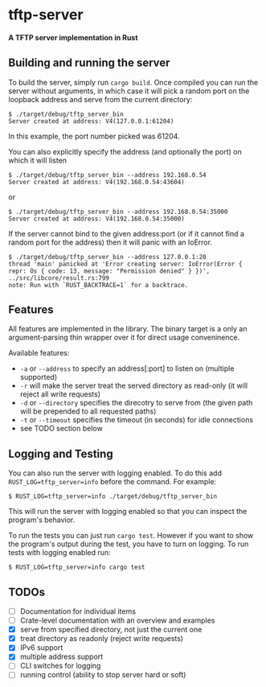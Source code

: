tftp-server
===========

#### A TFTP server implementation in Rust

Building and running the server
-------------------------------

To build the server, simply run `cargo build`. Once compiled you can run the server without arguments, in which case it will pick a random port on the loopback address and serve from the current directory:

```
$ ./target/debug/tftp_server_bin
Server created at address: V4(127.0.0.1:61204)
```

In this example, the port number picked was 61204.

You can also explicitly specify the address (and optionally the port) on which it will listen

```
$ ./target/debug/tftp_server_bin --address 192.168.0.54
Server created at address: V4(192.168.0.54:43604)
```

or

```
$ ./target/debug/tftp_server_bin --address 192.168.0.54:35000
Server created at address: V4(192.168.0.54:35000)
```

If the server cannot bind to the given address:port (or if it cannot find a random port for the address) then it will panic with an IoError.
```
$ ./target/debug/tftp_server_bin --address 127.0.0.1:20
thread 'main' panicked at 'Error creating server: IoError(Error { repr: Os { code: 13, message: "Permission denied" } })', ../src/libcore/result.rs:799
note: Run with `RUST_BACKTRACE=1` for a backtrace.
```


Features
--------
All features are implemented in the library. The binary target is a only an argument-parsing thin wrapper over it for direct usage conveninence.

Available features:
* `-a` or `--address` to specify an address[:port] to listen on (multiple supported)
* `-r` will make the server treat the served directory as read-only (it will reject all write requests)
* `-d` or `--directory` specifies the direcotry to serve from (the given path will be prepended to all requested paths)
* `-t` or `--timeout` specifies the timeout (in seconds) for idle connections
* see TODO section below


Logging and Testing
-------------------

You can also run the server with logging enabled. To do this add `RUST_LOG=tftp_server=info` before the command.
For example:

```
$ RUST_LOG=tftp_server=info ./target/debug/tftp_server_bin
```

This will run the server with logging enabled so that you can inspect the program's behavior.

To run the tests you can just run `cargo test`. However if you want to show the program's output during the test,
you have to turn on logging. To run tests with logging enabled run:

```
$ RUST_LOG=tftp_server=info cargo test
```

TODOs
-----

* [ ] Documentation for individual items
* [ ] Crate-level documentation with an overview and examples
* [x] serve from specified directory, not just the current one
* [x] treat directory as readonly (reject write requests)
* [x] IPv6 support
* [x] multiple address support
* [ ] CLI switches for logging
* [ ] running control (ability to stop server hard or soft)
